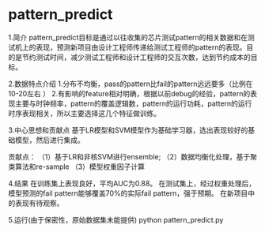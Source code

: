 # pattern_predict
1.简介
  pattern_predict目标是通过以往收集的芯片测试pattern的相关数据和在测试机上的表现，预测新项目由设计工程师传递给测试工程师的pattern的表现。目的是节约测试时间，减少测试工程师和设计工程师的交互次数，达到节约成本的目标。

2.数据特点介绍
  1.分布不均衡，pass的pattern比fail的pattern远远要多（比例在10-20左右 ）
  2.有影响的feature相对明确，根据以前debug的经验，pattern的表现主要与时钟频率，pattern的覆盖逻辑数，pattern的运行功耗，pattern的运行时序表现相关，所以主要选择这几个特征做训练。

3.中心思想和贡献点
  基于LR模型和SVM模型作为基础学习器，选出表现较好的基础模型，然后进行集成。

  贡献点：
  （1）基于LR和非核SVM进行ensemble;
  （2）数据均衡化处理，基于聚类算法和re-sample
  （3）模型权重因子计算

 4.结果
   在训练集上表现良好，平均AUC为0.88。
   在测试集上，经过权重处理后，模型预测的fail pattern能够覆盖70%的实际fail pattern，强于预期。
   在新项目中的表现有待观察。

 5.运行(由于保密性，原始数据集未能提供)
   python pattern_predict.py
